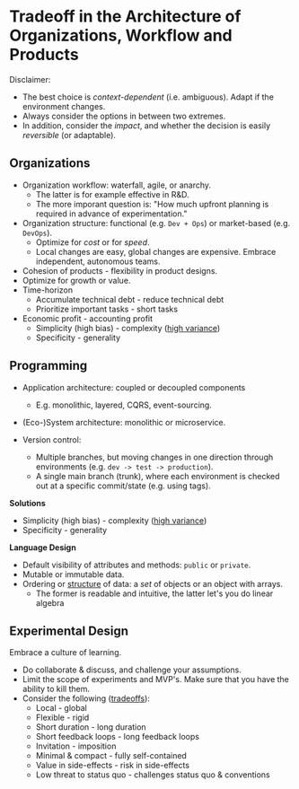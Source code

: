# Tradeoff in the Architecture of Organizations, Workflow and Products

Disclaimer:

* The best choice is *context-dependent* (i.e. ambiguous). Adapt if the environment changes.
* Always consider the options in between two extremes.
* In addition, consider the *impact*, and whether the decision is easily *reversible* (or adaptable).




## Organizations

* Organization workflow: waterfall, agile, or anarchy.
    * The latter is for example effective in R&D.
    * The more imporant question is: "How much upfront planning is required in advance of experimentation."
* Organization structure: functional (e.g. `Dev + Ops`) or market-based (e.g. `DevOps`).
    * Optimize for *cost* or for *speed*.
    * Local changes are easy, global changes are expensive. Embrace independent, autonomous teams.
* Cohesion of products - flexibility in product designs.
* Optimize for growth or value.
* Time-horizon
    * Accumulate technical debt - reduce technical debt
    * Prioritize important tasks - short tasks
* Economic profit - accounting profit
    * Simplicity (high bias) - complexity ([high variance](https://en.wikipedia.org/wiki/Bias%E2%80%93variance_tradeoff))
    * Specificity - generality



## Programming
* Application architecture: coupled or decoupled components
    * E.g. monolithic, layered, CQRS, event-sourcing.
* (Eco-)System architecture: monolithic or microservice.

* Version control:
    * Multiple branches, but moving changes in one direction through environments (e.g. `dev -> test -> production`).
    * A single main branch (trunk), where each environment is checked out at a specific commit/state (e.g. using tags).

**Solutions**

* Simplicity (high bias) - complexity ([high variance](https://en.wikipedia.org/wiki/Bias%E2%80%93variance_tradeoff))
* Specificity - generality

**Language Design**

* Default visibility of attributes and methods: `public` or `private`.
* Mutable or immutable data.
* Ordering or [structure](https://en.wikipedia.org/wiki/AoS_and_SoA) of data: a _set_ of objects or an object with arrays.
    * The former is readable and intuitive, the latter let's you do linear algebra

## Experimental Design

Embrace a culture of learning.

* Do collaborate & discuss, and challenge your assumptions.
* Limit the scope of experiments and MVP's. Make sure that you have the ability to kill them.
* Consider the following ([tradeoffs](https://twitter.com/johncutlefish/status/1400681664225837057)): 
    * Local - global
    * Flexible - rigid
    * Short duration - long duration
    * Short feedback loops - long feedback loops
    * Invitation - imposition
    * Minimal & compact - fully self-contained
    * Value in side-effects - risk in side-effects
    * Low threat to status quo - challenges status quo & conventions



